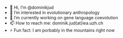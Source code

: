 - 👋 Hi, I’m @dominikjud
- 👀 I’m interested in evolutionary anthropology
- 🌱 I’m currently working on gene language coevolution 
- 📫 How to reach me: dominik.jud(at)iea.uzh.ch
- ⚡ Fun fact: I am porbably in the mountains right now

<!---
dominikjud/dominikjud is a ✨ special ✨ repository because its `README.md` (this file) appears on your GitHub profile.
You can click the Preview link to take a look at your changes.
--->
